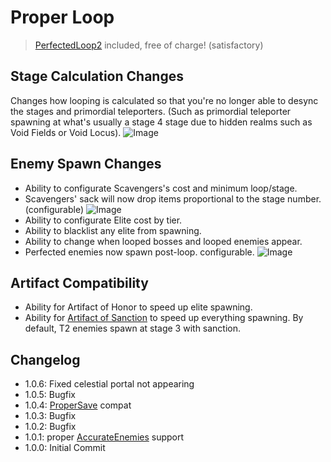 # Proper Loop
> [PerfectedLoop2](https://thunderstore.io/package/arimah/PerfectedLoop/) included, free of charge! (satisfactory)

## Stage Calculation Changes
Changes how looping is calculated so that you're no longer able to desync the stages and primordial teleporters. (Such as primordial teleporter spawning at what's usually a stage 4 stage due to hidden realms such as Void Fields or Void Locus).
![Image](https://media.discordapp.net/attachments/515678821408571392/1081725955023835218/20230304182018_1.jpg)

## Enemy Spawn Changes
- Ability to configurate Scavengers's cost and minimum loop/stage.
- Scavengers' sack will now drop items proportional to the stage number. (configurable)
![Image](https://media.discordapp.net/attachments/515678821408571392/1081730188682989608/20230305090858_1.jpg)
- Ability to configurate Elite cost by tier.
- Ability to blacklist any elite from spawning.
- Ability to change when looped bosses and looped enemies appear.
- Perfected enemies now spawn post-loop. configurable.
![Image](https://media.discordapp.net/attachments/515678821408571392/1081725956386983956/20230305075336_1.jpg)

## Artifact Compatibility
- Ability for Artifact of Honor to speed up elite spawning.
- Ability for [Artifact of Sanction](https://thunderstore.io/package/William758/ZetArtifacts/) to speed up everything spawning. By default, T2 enemies spawn at stage 3 with sanction.

## Changelog
- 1.0.6: Fixed celestial portal not appearing
- 1.0.5: Bugfix
- 1.0.4: [ProperSave](https://thunderstore.io/package/KingEnderBrine/ProperSave/) compat  
- 1.0.3: Bugfix
- 1.0.2: Bugfix
- 1.0.1: proper [AccurateEnemies](https://thunderstore.io/package/Moffein/AccurateEnemies/) support
- 1.0.0: Initial Commit